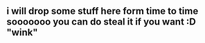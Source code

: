 <h2>i will drop some stuff here form time to time sooooooo you can do steal it if you want :D "wink" </h2>
